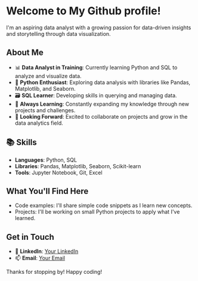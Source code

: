 # Welcome to My Github profile!

I'm an aspiring data analyst with a growing passion for data-driven insights and storytelling through data visualization.

## About Me

- 📊 **Data Analyst in Training**: Currently learning Python and SQL to analyze and visualize data.
- 🐍 **Python Enthusiast**: Exploring data analysis with libraries like Pandas, Matplotlib, and Seaborn.
- 🗃️ **SQL Learner**: Developing skills in querying and managing data.
- 🌱 **Always Learning**: Constantly expanding my knowledge through new projects and challenges.
- 🚀 **Looking Forward**: Excited to collaborate on projects and grow in the data analytics field.

## 📚 Skills

- **Languages**: Python, SQL
- **Libraries**: Pandas, Matplotlib, Seaborn, Scikit-learn
- **Tools**: Jupyter Notebook, Git, Excel

## What You'll Find Here

- Code examples: I'll share simple code snippets as I learn new concepts.
- Projects: I'll be working on small Python projects to apply what I've learned.

## Get in Touch

- 🔗 **LinkedIn**: [Your LinkedIn](www.linkedin.com/in/lewis-scholes-8571b6173)
- 📫 **Email**: [Your Email](lewis.scholes@outlook.com)

Thanks for stopping by! Happy coding!
